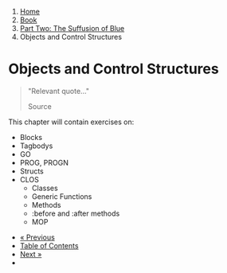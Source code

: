 <ol class="breadcrumb">
  <li><a href="/">Home</a></li>
  <li><a href="/book/">Book</a></li>
  <li><a href="/book/2-0-0-overview/">Part Two: The Suffusion of Blue</a></li>
  <li class="active">Objects and Control Structures</li>
</ol>

# Objects and Control Structures

> "Relevant quote..."
> <footer>Source</footer>

This chapter will contain exercises on:

* Blocks
* Tagbodys
* GO
* PROG, PROGN
* Structs
* CLOS
    * Classes
    * Generic Functions
    * Methods
    * :before and :after methods
    * MOP

<ul class="pager">
  <li class="previous"><a href="/book/">&laquo; Previous</a></li>
  <li><a href="/book/">Table of Contents</a></li>
  <li class="next"><a href="/book/">Next &raquo;</a><li>
</ul>
